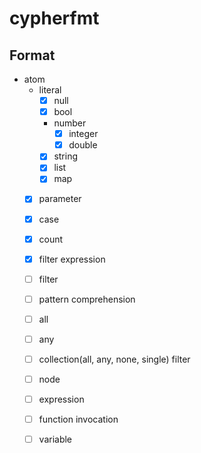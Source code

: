 # cypherfmt

## Format
- atom
  - literal
    - [x] null
    - [x] bool
    - number
      - [x] integer
      - [x] double
    - [x] string
    - [x] list
    - [x] map
  - [x] parameter
  - [x] case
  - [x] count
  - [x] filter expression
  - [ ] filter
  - [ ] pattern comprehension
  - [ ] all
  - [ ] any
  - [ ] collection(all, any, none, single) filter
  - [ ] node
  - [ ] expression
  - [ ] function invocation
  - [ ] variable


